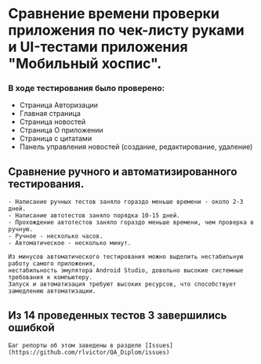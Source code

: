 # Сравнение времени проверки приложения по чек-листу руками и UI-тестами приложения "Мобильный хоспис".


### В ходе тестирования было проверено:
- Страница Авторизации
- Главная страница
- Страница новостей
- Страница О приложении
- Страница с цитатами
- Панель управления новостей (создание, редактирование, удаление)
    

## Сравнение ручного и автоматизированного тестирования.

    - Написание ручных тестов заняло гораздо меньше времени - около 2-3 дней.
    - Написание автотестов заняло порядка 10-15 дней. 
    - Прохождение автотестов заняло гораздо меньше времени, чем проверка в ручную. 
    - Ручное - несколько часов.
    - Автоматическое - несколько минут.

    Из минусов автоматического тестирования можно выделить нестабильную работу самого приложения,
    нестабильность эмулятора Android Studio, довольно высокие системные требования к компьютеру. 
    Запуск и автоматизация требуют высоких ресурсов, что способствует замедлению автоматизации.


## Из 14 проведенных тестов 3 завершились ошибкой
    Баг репорты об этом заведены в разделе [Issues](https://github.com/rlvictor/QA_Diplom/issues)

    



